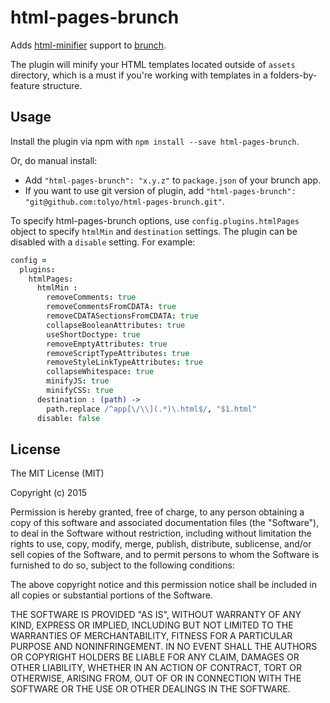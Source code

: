 # html-pages-brunch
Adds [html-minifier](https://github.com/kangax/html-minifier) support to
[brunch](http://brunch.io).

The plugin will minify your HTML templates located outside of `assets` directory, which is a must if you're working
with templates in a folders-by-feature structure.

## Usage
Install the plugin via npm with `npm install --save html-pages-brunch`.

Or, do manual install:

* Add `"html-pages-brunch": "x.y.z"` to `package.json` of your brunch app.
* If you want to use git version of plugin, add
`"html-pages-brunch": "git@github.com:tolyo/html-pages-brunch.git"`.

To specify html-pages-brunch options, use `config.plugins.htmlPages` object to specify `htmlMin` and `destination` settings.
The plugin can be disabled with a `disable` setting.
For example:

```coffeescript
config =
  plugins:
    htmlPages:
      htmlMin :
        removeComments: true
        removeCommentsFromCDATA: true
        removeCDATASectionsFromCDATA: true
        collapseBooleanAttributes: true
        useShortDoctype: true
        removeEmptyAttributes: true
        removeScriptTypeAttributes: true
        removeStyleLinkTypeAttributes: true
        collapseWhitespace: true
        minifyJS: true
        minifyCSS: true
      destination : (path) ->
        path.replace /^app[\/\\](.*)\.html$/, "$1.html"
      disable: false
```

## License

The MIT License (MIT)

Copyright (c) 2015

Permission is hereby granted, free of charge, to any person obtaining a copy
of this software and associated documentation files (the "Software"), to deal
in the Software without restriction, including without limitation the rights
to use, copy, modify, merge, publish, distribute, sublicense, and/or sell
copies of the Software, and to permit persons to whom the Software is
furnished to do so, subject to the following conditions:

The above copyright notice and this permission notice shall be included in all
copies or substantial portions of the Software.

THE SOFTWARE IS PROVIDED "AS IS", WITHOUT WARRANTY OF ANY KIND, EXPRESS OR
IMPLIED, INCLUDING BUT NOT LIMITED TO THE WARRANTIES OF MERCHANTABILITY,
FITNESS FOR A PARTICULAR PURPOSE AND NONINFRINGEMENT. IN NO EVENT SHALL THE
AUTHORS OR COPYRIGHT HOLDERS BE LIABLE FOR ANY CLAIM, DAMAGES OR OTHER
LIABILITY, WHETHER IN AN ACTION OF CONTRACT, TORT OR OTHERWISE, ARISING FROM,
OUT OF OR IN CONNECTION WITH THE SOFTWARE OR THE USE OR OTHER DEALINGS IN THE
SOFTWARE.

